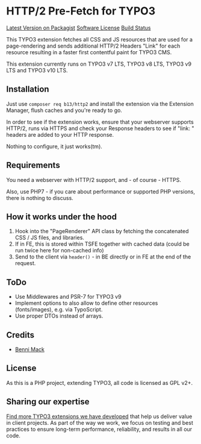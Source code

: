 # HTTP/2 Pre-Fetch for TYPO3

[Latest Version on Packagist][link-packagist]
[Software License](LICENSE.md)
[Build Status][link-travis]

This TYPO3 extension fetches all CSS and JS resources that are used
for a page-rendering and sends additional HTTP/2 Headers "Link" for each resource
resulting in a faster first contentful paint for TYPO3 CMS.

This extension currently runs on TYPO3 v7 LTS, TYPO3 v8 LTS, TYPO3 v9 LTS and TYPO3 v10 LTS.

## Installation

Just use `composer req b13/http2` and install the extension via the Extension Manager,
flush caches and you're ready to go.

In order to see if the extension works, ensure that your webserver supports HTTP/2,
runs via HTTPS and check your Response headers to see if "link: " headers are added
to your HTTP response.

Nothing to configure, it just works(tm).

## Requirements

You need a webserver with HTTP/2 support, and - of course - HTTPS.

Also, use PHP7 - if you care about performance or supported PHP versions, there is nothing to discuss.


## How it works under the hood

1. Hook into the "PageRenderer" API class by fetching the concatenated CSS / JS files, and
libraries.
2. If in FE, this is stored within TSFE together with cached data (could be run twice here for non-cached info)
3. Send to the client via `header()` - in BE directly or in FE at the end of the request.

## ToDo

* Use Middlewares and PSR-7 for TYPO3 v9
* Implement options to also allow to define other resources (fonts/images), e.g. via TypoScript.
* Use proper DTOs instead of arrays.


## Credits

* [Benni Mack][link-author]

## License

As this is a PHP project, extending TYPO3, all code is licensed as GPL v2+.


[link-author]: https://github.com/bmack
[link-packagist]: https://packagist.org/packages/b13/http2
[link-travis]: https://travis-ci.org/b13/http2

## Sharing our expertise

[Find more TYPO3 extensions we have developed](https://b13.com/useful-typo3-extensions-from-b13-to-you) that help us deliver value in client projects. As part of the way we work, we focus on testing and best practices to ensure long-term performance, reliability, and results in all our code.
